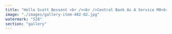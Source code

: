 ```yaml
---
title: "Hello Scott Bessent <br /><br />Central Bank As A Service M0<br /><br />https://www.m0.org/"
image: "./images/gallery-item-482-02.jpg"
watermark: "528"
section: "gallery"
---
```

